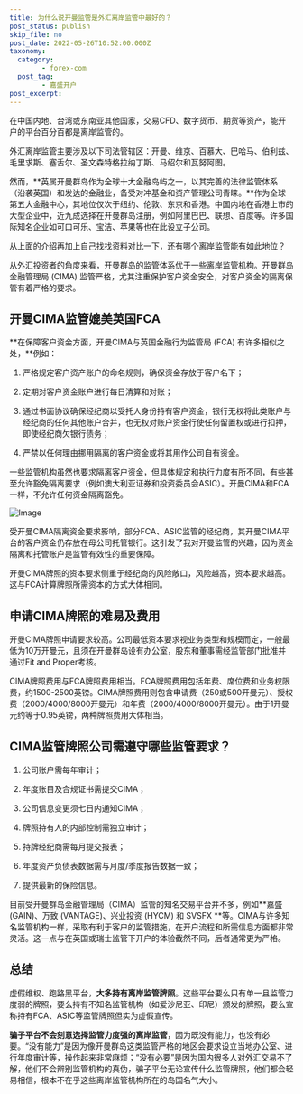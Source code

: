 ```yaml
---
title: 为什么说开曼监管是外汇离岸监管中最好的？
post_status: publish
skip_file: no
post_date: 2022-05-26T10:52:00.000Z
taxonomy:
  category:
        - forex-com
  post_tag:
        - 嘉盛开户
post_excerpt: 
---
```

在中国内地、台湾或东南亚其他国家，交易CFD、数字货币、期货等资产，能开户的平台百分百都是离岸监管的。

外汇离岸监管主要涉及以下司法管辖区：开曼、维京、百慕大、巴哈马、伯利兹、毛里求斯、塞舌尔、圣文森特格拉纳丁斯、马绍尔和瓦努阿图。

然而，**英属开曼群岛作为全球十大金融岛屿之一，以其完善的法律监管体系（沿袭英国）和发达的金融业，备受对冲基金和资产管理公司青睐。**作为全球第五大金融中心，其地位仅次于纽约、伦敦、东京和香港。中国内地在香港上市的大型企业中，近九成选择在开曼群岛注册，例如阿里巴巴、联想、百度等。许多国际知名企业如可口可乐、宝洁、苹果等也在此设立子公司。

从上面的介绍再加上自己找找资料对比一下，还有哪个离岸监管能有如此地位？

从外汇投资者的角度来看，开曼群岛的监管体系优于一些离岸监管机构。开曼群岛金融管理局 (CIMA) 监管严格，尤其注重保护客户资金安全，对客户资金的隔离保管有着严格的要求。

## 开曼CIMA监管媲美英国FCA

**在保障客户资金方面，开曼CIMA与英国金融行为监管局 (FCA) 有许多相似之处，**例如：

1. 严格规定客户资产账户的命名规则，确保资金存放于客户名下；

1. 定期对客户资金账户进行每日清算和对账；

1. 通过书面协议确保经纪商以受托人身份持有客户资金，银行无权将此类账户与经纪商的任何其他账户合并，也无权对账户资金行使任何留置权或进行扣押，即使经纪商欠银行债务；

1. 严禁以任何理由挪用隔离的客户资金或将其用作公司自有资金。

一些监管机构虽然也要求隔离客户资金，但具体规定和执行力度有所不同，有些甚至允许豁免隔离要求（例如澳大利亚证券和投资委员会ASIC）。开曼CIMA和FCA一样，不允许任何资金隔离豁免。

![Image](https://prod-files-secure.s3.us-west-2.amazonaws.com/39ed1227-6d7d-4570-be36-9ccd4a2c4241/bd849744-3fcb-4a37-8312-357962c8f065/image.png?X-Amz-Algorithm=AWS4-HMAC-SHA256&X-Amz-Content-Sha256=UNSIGNED-PAYLOAD&X-Amz-Credential=ASIAZI2LB466VBIAONMM%2F20250326%2Fus-west-2%2Fs3%2Faws4_request&X-Amz-Date=20250326T221406Z&X-Amz-Expires=3600&X-Amz-Security-Token=IQoJb3JpZ2luX2VjEM7%2F%2F%2F%2F%2F%2F%2F%2F%2F%2FwEaCXVzLXdlc3QtMiJGMEQCIBgduh483TXBIUsfJzMXG8QbZgmyMNHRgkg93UnjWTPpAiAMveDTkvyxPIre7mw4ZpVYsoOKxJMD%2BHfjM2qr1nfHHCr%2FAwg3EAAaDDYzNzQyMzE4MzgwNSIM%2Bq8YdgtDVZ7Zwr9aKtwDPQLl8ooU1Fy%2B4OusspxTIcObK1lcx%2Fdc7Q%2BU%2BIJaz3hd7zb7wiVx%2FYvdTXy1zeZWDgjltl%2FvzF%2FVXmuv%2F%2Bp61Ez%2Bonw2dwoU7EvGi62M02T2DRYAg7MQUzqTVNnm24Oa4KmyE5u89b3Cq%2BBQSNQGNQ27F%2BHebwua441RsPpic%2F9PnDAVTjHhMnuLzCjSxpR5AE9g9kTh77gjYxqjy%2BVK8hpC%2F%2BnZlg6%2F5W0Iwi7uG0E9sq8rgKX1Dav41GgJ6NBBjTKoWPsQ93HmucbYMUTdq1tsp%2FPwNrHQbUC1GiSC9ZaAEXTwJLNXX%2BUKga0%2FgZtYHVrFsQRaH1P3Cpz%2FSKwwomTLBroawWFYO7noGllpRAqk36kqaBYqI36Hn2mvr8kpTHBoWyUQPlYE6rc8h2liBz1xzB7j6zNDPevS3O7zcttr2A37P8FWyhiStOg1QTV68xXAPKlJgODxWNqxgzR1bIrKLutATIMEeUkkBZE74RPDQUAdRnMjFD65sQfAL%2FhpqEah8hE%2BSz9NYyHHPy%2FrbT6nuDWTsfecZIPtcxmcT97ecHThX0AuAaYBY33RcVxPitLrRbzicRxGjpf1rZhl%2F%2BqrRx2zZE7DAyRX26SlQAE4hlTokbrCFY8EGAcwzO%2BRvwY6pgHIAvBIM8B2VfTv%2BKyWd9rz7pOwTJQ%2BTrXXooD8HC3uNOvb0cjABZM1vmQEWzpbQiELGeJkYBR3dB0B5YaeP4bcIjH45upwzn6q4LnFU3UQjAJdIW4QhnxlO3RlDVSXLdj19amzBHjOEeRrFAsLYWmXu%2FmxGAoy%2BYUoVLcpbaJC0cG%2FKFTB7CNtItYryNZvCsS1GzlEpLzZfsb3TkQLXu6hx9RUXWjN&X-Amz-Signature=fda9e4f167ebd8131b734dfc4cfe96675a428c6ce7484c179885e2e5a2964dd1&X-Amz-SignedHeaders=host&x-id=GetObject)

受开曼CIMA隔离资金要求影响，部分FCA、ASIC监管的经纪商，其开曼CIMA平台的客户资金仍存放在母公司托管银行。这引发了我对开曼监管的兴趣，因为资金隔离和托管账户是监管有效性的重要保障。

开曼CIMA牌照的资本要求侧重于经纪商的风险敞口，风险越高，资本要求越高。这与FCA计算牌照所需资本的方式大体相同。

## **申请CIMA牌照的难易及费用**

开曼CIMA牌照申请要求较高。公司最低资本要求视业务类型和规模而定，一般最低为10万开曼元，且须在开曼群岛设有办公室，股东和董事需经监管部门批准并通过Fit and Proper考核。

CIMA牌照费用与FCA牌照费用相当。FCA牌照费用包括年费、席位费和业务权限费，约1500-2500英镑。CIMA牌照费用则包含申请费（250或500开曼元）、授权费（2000/4000/8000开曼元）和年费（2000/4000/8000开曼元）。由于1开曼元约等于0.95英镑，两种牌照费用大体相当。

## CIMA监管牌照公司需遵守哪些监管要求？

1. 公司账户需每年审计；

1. 年度账目及合规证书需提交CIMA；

1. 公司信息变更须七日内通知CIMA；

1. 牌照持有人的内部控制需独立审计；

1. 持牌经纪商需每月提交报表；

1. 年度资产负债表数据需与月度/季度报告数据一致；

1. 提供最新的保险信息。

目前受开曼群岛金融管理局（CIMA）监管的知名交易平台并不多，例如**嘉盛 (GAIN)、万致 (VANTAGE)、兴业投资 (HYCM) 和 SVSFX **等。CIMA与许多知名监管机构一样，采取有利于客户的监管措施，在开户流程和所需信息方面都非常灵活。这一点与在英国或瑞士监管下开户的体验截然不同，后者通常更为严格。

## 总结

虚假维权、跑路黑平台，**大多持有离岸监管牌照**。这些平台要么只有单一且监管力度弱的牌照，要么持有不知名监管机构（如爱沙尼亚、印尼）颁发的牌照，要么宣称持有FCA、ASIC等监管牌照但实为虚假宣传。

**骗子平台不会刻意选择监管力度强的离岸监管**，因为既没有能力，也没有必要。“没有能力”是因为像开曼群岛这类监管严格的地区会要求设立当地办公室、进行年度审计等，操作起来非常麻烦；“没有必要”是因为国内很多人对外汇交易不了解，他们不会辨别监管机构的真伪，骗子平台无论宣传什么监管牌照，他们都会轻易相信，根本不在乎这些离岸监管机构所在的岛国名气大小。